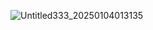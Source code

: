 ![Untitled333_20250104013135](https://github.com/user-attachments/assets/903991e1-f7d3-4e62-a018-8608e086ed05)

